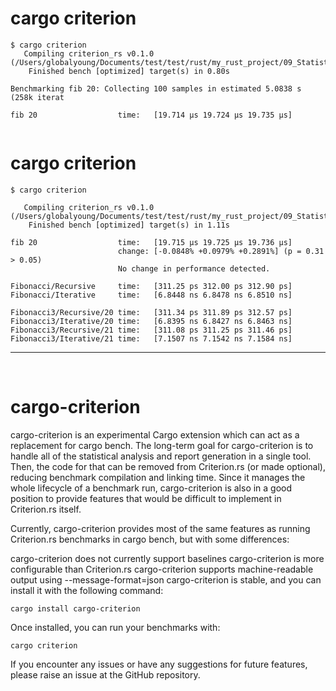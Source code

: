 # cargo criterion

```
$ cargo criterion
   Compiling criterion_rs v0.1.0 (/Users/globalyoung/Documents/test/test/rust/my_rust_project/09_Statistics_benchmarking_in_Rust/criterion_rs)
    Finished bench [optimized] target(s) in 0.80s
    
Benchmarking fib 20: Collecting 100 samples in estimated 5.0838 s
(258k iterat 

fib 20                  time:   [19.714 µs 19.724 µs 19.735 µs]


```

# cargo criterion

```
$ cargo criterion

   Compiling criterion_rs v0.1.0 (/Users/globalyoung/Documents/test/test/rust/my_rust_project/09_Statistics_benchmarking_in_Rust/criterion_rs)
    Finished bench [optimized] target(s) in 1.11s
    
fib 20                  time:   [19.715 µs 19.725 µs 19.736 µs]
                        change: [-0.0848% +0.0979% +0.2891%] (p = 0.31 > 0.05)
                        No change in performance detected.

Fibonacci/Recursive     time:   [311.25 ps 312.00 ps 312.90 ps]
Fibonacci/Iterative     time:   [6.8448 ns 6.8478 ns 6.8510 ns]

Fibonacci3/Recursive/20 time:   [311.34 ps 311.89 ps 312.57 ps]
Fibonacci3/Iterative/20 time:   [6.8395 ns 6.8427 ns 6.8463 ns]
Fibonacci3/Recursive/21 time:   [311.08 ps 311.25 ps 311.46 ps]
Fibonacci3/Iterative/21 time:   [7.1507 ns 7.1542 ns 7.1584 ns]

```

<hr>

<br>

# cargo-criterion

cargo-criterion is an experimental Cargo extension which can act as a replacement for cargo bench. The long-term goal for cargo-criterion is to handle all of the statistical analysis and report generation in a single tool. Then, the code for that can be removed from Criterion.rs (or made optional), reducing benchmark compilation and linking time. Since it manages the whole lifecycle of a benchmark run, cargo-criterion is also in a good position to provide features that would be difficult to implement in Criterion.rs itself.

Currently, cargo-criterion provides most of the same features as running Criterion.rs benchmarks in cargo bench, but with some differences:

cargo-criterion does not currently support baselines
cargo-criterion is more configurable than Criterion.rs
cargo-criterion supports machine-readable output using --message-format=json
cargo-criterion is stable, and you can install it with the following command:

```
cargo install cargo-criterion
```

Once installed, you can run your benchmarks with:


```
cargo criterion
```

If you encounter any issues or have any suggestions for future features, please raise an issue at the GitHub repository.
